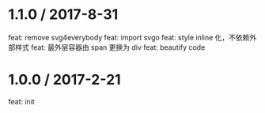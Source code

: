 1.1.0 / 2017-8-31
=====================
feat: remove svg4everybody
feat: import svgo
feat: style inline 化，不依赖外部样式
feat: 最外层容器由 span 更换为 div
feat: beautify code

1.0.0 / 2017-2-21
=====================
feat: init